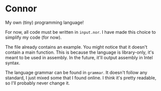 # Connor

My own (tiny) programming language!

For now, all code must be written in ```input.nor```.
I have made this choice to simplify my code (for now).

The file already contains an example.
You might notice that it doesn't contain a main function.
This is because the language is library-only, it's meant to be used in assembly.
In the future, it'll output assembly in Intel syntax.

The language grammar can be found in ```grammar```.
It doesn't follow any standard, I just mixed some that I found online.
I think it's pretty readable, so I'll probably never change it.
